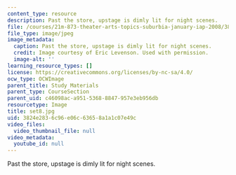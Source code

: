 ```yaml
---
content_type: resource
description: Past the store, upstage is dimly lit for night scenes.
file: /courses/21m-873-theater-arts-topics-suburbia-january-iap-2008/3824e2836c96e06c63658a1a1c07e49c_set8.jpg
file_type: image/jpeg
image_metadata:
  caption: Past the store, upstage is dimly lit for night scenes.
  credit: Image courtesy of Eric Levenson. Used with permission.
  image-alt: ''
learning_resource_types: []
license: https://creativecommons.org/licenses/by-nc-sa/4.0/
ocw_type: OCWImage
parent_title: Study Materials
parent_type: CourseSection
parent_uid: c46098ac-a951-5368-8847-957e3eb956db
resourcetype: Image
title: set8.jpg
uid: 3824e283-6c96-e06c-6365-8a1a1c07e49c
video_files:
  video_thumbnail_file: null
video_metadata:
  youtube_id: null
---
```

Past the store, upstage is dimly lit for night scenes.
